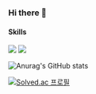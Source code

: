 ### Hi there 👋

#### Skills
<img src="https://img.shields.io/badge/Rust-000000?style=flat-square&logo=Rust&logoColor=white"/> <img src="https://img.shields.io/badge/Java-ffff00?style=flat-square&logo=Javascript&logoColor=white"/>


<!--

**blacktoast/blacktoast** is a ✨ _special_ ✨ repository because its `README.md` (this file) appears on your GitHub profile.

Here are some ideas to get you started:

- 🔭 I’m currently working on ...
- 🌱 I’m currently learning ...
- 👯 I’m looking to collaborate on ...
- 🤔 I’m looking for help with ...
- 💬 Ask me about ...
- 📫 How to reach me: ...
- 😄 Pronouns: ...
- ⚡ Fun fact: ...
-->
![Anurag's GitHub stats](https://github-readme-stats.vercel.app/api?username=blacktoast&show_icons=true&theme=radical)

[![Solved.ac
프로필](http://mazassumnida.wtf/api/v2/generate_badge?boj=seong9887)](https://solved.ac/profile/seong9887)
